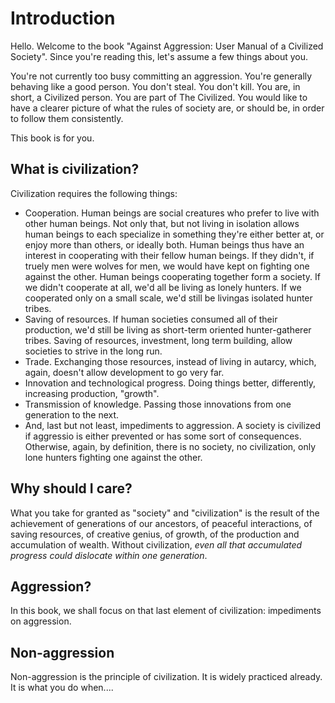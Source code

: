 Introduction
===

Hello. Welcome to the book "Against Aggression: User Manual of a Civilized Society". Since you're reading this, let's assume a few things about you.

You're not currently too busy committing an aggression. You're generally behaving like a good person. You don't steal. You don't kill. You are, in short, a Civilized person. You are part of The Civilized. You would like to have a clearer picture of what the rules of society are, or should be, in order to follow them consistently.

This book is for you.

## What is civilization?

Civilization requires the following things:

* Cooperation. Human beings are social creatures who prefer to live with other human beings. Not only that, but not living in isolation allows human beings to each specialize in something they're either better at, or enjoy more than others, or ideally both. Human beings thus have an interest in cooperating with their fellow human beings. If they didn't, if truely men were wolves for men, we would have kept on fighting one against the other. Human beings cooperating together form a society. If we didn't cooperate at all, we'd all be living as lonely hunters. If we cooperated only on a small scale, we'd still be livingas isolated hunter tribes.
* Saving of resources. If human societies consumed all of their production, we'd still be living as short-term oriented hunter-gatherer tribes. Saving of resources, investment, long term building, allow societies to strive in the long run.
* Trade. Exchanging those resources, instead of living in autarcy, which, again, doesn't allow development to go very far.
* Innovation and technological progress. Doing things better, differently, increasing production, "growth".
* Transmission of knowledge. Passing those innovations from one generation to the next.
* And, last but not least, impediments to aggression. A society is civilized if aggressio is either prevented or has some sort of consequences. Otherwise, again, by definition, there is no society, no civilization, only lone hunters fighting one against the other.

## Why should I care?

What you take for granted as "society" and "civilization" is the result of the achievement of generations of our ancestors, of peaceful interactions, of saving resources, of creative genius, of growth, of the production and accumulation of wealth. Without civilization, *even all that accumulated progress could dislocate within one generation*.

## Aggression?

In this book, we shall focus on that last element of civilization: impediments on aggression.


## Non-aggression

Non-aggression is the principle of civilization. It is widely practiced already. It is what you do when....
